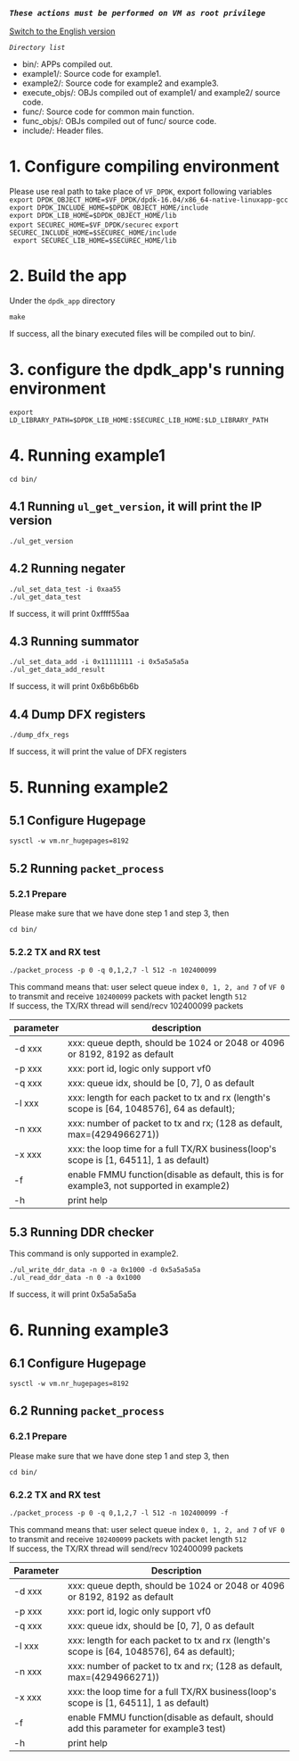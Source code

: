 ### *`These actions must be performed on VM as root privilege`* ###

[Switch to the English version](./README.md)

*`Directory list`*

* bin/: APPs compiled out.
* example1/: Source code for example1.  
* example2/: Source code for example2 and example3.
* execute_objs/: OBJs compiled out of example1/ and example2/ source code.
* func/: Source code for common main function.
* func_objs/: OBJs compiled out of func/ source code.
* include/: Header files.

# 1. Configure compiling environment 
Please use real path to take place of `VF_DPDK`, export following variables	
`export DPDK_OBJECT_HOME=$VF_DPDK/dpdk-16.04/x86_64-native-linuxapp-gcc`    
`export DPDK_INCLUDE_HOME=$DPDK_OBJECT_HOME/include`  
`export DPDK_LIB_HOME=$DPDK_OBJECT_HOME/lib`  
`export SECUREC_HOME=$VF_DPDK/securec`
`export SECUREC_INCLUDE_HOME=$SECUREC_HOME/include`  
` export SECUREC_LIB_HOME=$SECUREC_HOME/lib`

# 2. Build the app
Under the `dpdk_app` directory  

`make`

If success, all the binary executed files will be compiled out to bin/.

# 3. configure the dpdk_app's running environment

`export LD_LIBRARY_PATH=$DPDK_LIB_HOME:$SECUREC_LIB_HOME:$LD_LIBRARY_PATH`

# 4. Running example1

`cd bin/`

## 4.1 Running `ul_get_version`, it will print the IP version
`./ul_get_version`

## 4.2 Running negater

`./ul_set_data_test -i 0xaa55`  
`./ul_get_data_test`

If success, it will print 0xffff55aa

## 4.3 Running summator

`./ul_set_data_add -i 0x11111111 -i 0x5a5a5a5a`  
`./ul_get_data_add_result`  

If success, it will print 0x6b6b6b6b

## 4.4 Dump DFX registers

`./dump_dfx_regs`  

If success, it will print the value of DFX registers

# 5. Running example2
## 5.1 Configure Hugepage

`sysctl -w vm.nr_hugepages=8192`

## 5.2 Running `packet_process`
### 5.2.1 Prepare
Please make sure that we have done step 1 and step 3, then  

`cd bin/`  

### 5.2.2 TX and RX test

`./packet_process -p 0 -q 0,1,2,7 -l 512 -n 102400099`  

This command means that: user select queue index `0, 1, 2, and 7` of `VF 0` to transmit and receive `102400099` packets with packet length `512`  
If success, the TX/RX thread will send/recv 102400099 packets  

| parameter | description                              |
| --------- | ---------------------------------------- |
| -d xxx    | xxx: queue depth, should be 1024 or 2048 or 4096 or 8192, 8192 as default |
| -p xxx    | xxx: port id, logic only support vf0     |
| -q xxx    | xxx: queue idx, should be [0, 7], 0 as default |
| -l xxx    | xxx: length for each packet to tx and rx (length's scope is [64, 1048576], 64 as default); |
| -n xxx    | xxx: number of packet to tx and rx; (128 as default, max=(4294966271)) |
| -x xxx    | xxx: the loop time for a full TX/RX business(loop's scope is [1, 64511], 1 as default) |
| -f        | enable FMMU function(disable as default, this is for example3, not supported in example2) |
| -h        | print help                               |

## 5.3 Running DDR checker
This command is only supported in example2.

`./ul_write_ddr_data -n 0 -a 0x1000 -d 0x5a5a5a5a`  
`./ul_read_ddr_data -n 0 -a 0x1000`  

If success, it will print 0x5a5a5a5a

# 6. Running example3
## 6.1 Configure Hugepage

`sysctl -w vm.nr_hugepages=8192`  

## 6.2 Running `packet_process`
### 6.2.1 Prepare
Please make sure that we have done step 1 and step 3, then  

`cd bin/`  

### 6.2.2 TX and RX test

`./packet_process -p 0 -q 0,1,2,7 -l 512 -n 102400099 -f`  

This command means that: user select queue index `0, 1, 2, and 7` of `VF 0` to transmit and receive `102400099` packets with packet length `512`  
If success, the TX/RX thread will send/recv 102400099 packets  

| Parameter | Description                              |
| --------- | ---------------------------------------- |
| -d xxx    | xxx: queue depth, should be 1024 or 2048 or 4096 or 8192, 8192 as default |
| -p xxx    | xxx: port id, logic only support vf0     |
| -q xxx    | xxx: queue idx, should be [0, 7], 0 as default |
| -l xxx    | xxx: length for each packet to tx and rx (length's scope is [64, 1048576], 64 as default); |
| -n xxx    | xxx: number of packet to tx and rx; (128 as default, max=(4294966271)) |
| -x xxx    | xxx: the loop time for a full TX/RX business(loop's scope is [1, 64511], 1 as default) |
| -f        | enable FMMU function(disable as default, should add this parameter for example3 test) |
| -h        | print help                               |